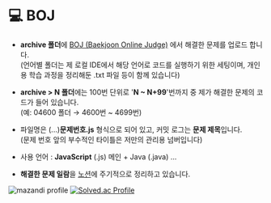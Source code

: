 # 💻 BOJ

- **archive 폴더**에 [BOJ (Baekjoon Online Judge)](https://www.acmicpc.net/) 에서 해결한 문제를 업로드 합니다.  
  (언어별 폴더는 제 로컬 IDE에서 해당 언어로 코드를 실행하기 위한 세팅이며, 개인용 학습 과정을 정리해둔 .txt 파일 등이 함께 있습니다)

- **archive > N 폴더**에는 100번 단위로 '**N ~ N+99**'번까지 중 제가 해결한 문제의 코드가 들어 있습니다.  
  (예: 04600 폴더 → 4600번 ~ 4699번)

- 파일명은 (...)**문제번호.js** 형식으로 되어 있고, 커밋 로그는 **문제 제목**입니다.  
  (문제 번호 앞의 부수적인 타이틀은 저만의 관리용 넘버입니다)

- 사용 언어 : **JavaScript** (.js) 메인 + Java (.java) ...

- **해결한 문제 일람**을 [노션](https://www.notion.so/BOJ-2c73d677fa8f4cb682739336490520bd)에 주기적으로 정리하고 있습니다.

![mazandi profile](http://mazandi.herokuapp.com/api?handle=myue4555&theme=warm)
[![Solved.ac Profile](http://mazassumnida.wtf/api/v2/generate_badge?boj=myue4555)](https://solved.ac/myue4555)
